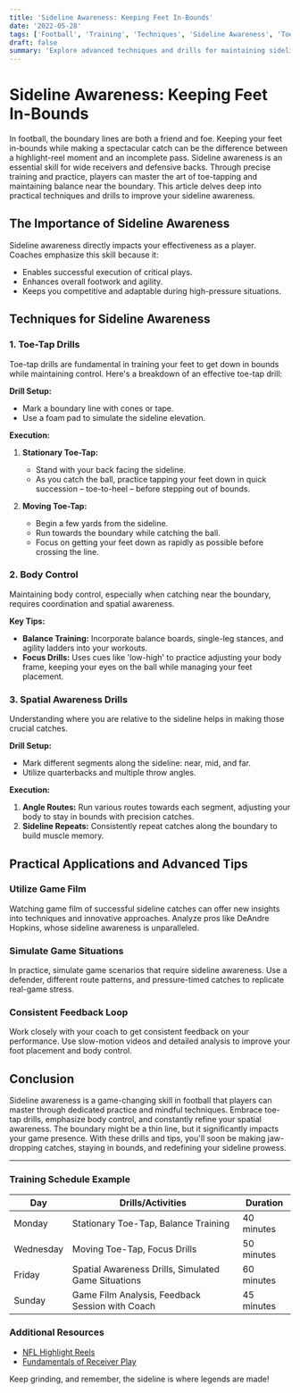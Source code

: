 ```yaml
---
title: 'Sideline Awareness: Keeping Feet In-Bounds'
date: '2022-05-28'
tags: ['Football', 'Training', 'Techniques', 'Sideline Awareness', 'Toe-Tap Drills', 'Body Control', 'Catching', 'Player Development', 'Coaching Wisdom']
draft: false
summary: 'Explore advanced techniques and drills for maintaining sideline awareness in football. Learn about toe-tap drills, body control, and strategies for catching near the boundary.'
---
```


# Sideline Awareness: Keeping Feet In-Bounds

In football, the boundary lines are both a friend and foe. Keeping your feet in-bounds while making a spectacular catch can be the difference between a highlight-reel moment and an incomplete pass. Sideline awareness is an essential skill for wide receivers and defensive backs. Through precise training and practice, players can master the art of toe-tapping and maintaining balance near the boundary. This article delves deep into practical techniques and drills to improve your sideline awareness.

## The Importance of Sideline Awareness

Sideline awareness directly impacts your effectiveness as a player. Coaches emphasize this skill because it:
- Enables successful execution of critical plays.
- Enhances overall footwork and agility.
- Keeps you competitive and adaptable during high-pressure situations.

## Techniques for Sideline Awareness

### 1. Toe-Tap Drills

Toe-tap drills are fundamental in training your feet to get down in bounds while maintaining control. Here's a breakdown of an effective toe-tap drill:

**Drill Setup:**
- Mark a boundary line with cones or tape.
- Use a foam pad to simulate the sideline elevation.

**Execution:**
1. **Stationary Toe-Tap:**
    - Stand with your back facing the sideline.
    - As you catch the ball, practice tapping your feet down in quick succession – toe-to-heel – before stepping out of bounds.

2. **Moving Toe-Tap:**
    - Begin a few yards from the sideline.
    - Run towards the boundary while catching the ball.
    - Focus on getting your feet down as rapidly as possible before crossing the line.

### 2. Body Control

Maintaining body control, especially when catching near the boundary, requires coordination and spatial awareness.

**Key Tips:**
- **Balance Training:** Incorporate balance boards, single-leg stances, and agility ladders into your workouts.
- **Focus Drills:** Uses cues like 'low-high' to practice adjusting your body frame, keeping your eyes on the ball while managing your feet placement.

### 3. Spatial Awareness Drills

Understanding where you are relative to the sideline helps in making those crucial catches.

**Drill Setup:**
- Mark different segments along the sideline: near, mid, and far.
- Utilize quarterbacks and multiple throw angles.

**Execution:**
1. **Angle Routes:** Run various routes towards each segment, adjusting your body to stay in bounds with precision catches.
2. **Sideline Repeats:** Consistently repeat catches along the boundary to build muscle memory.

## Practical Applications and Advanced Tips

### Utilize Game Film

Watching game film of successful sideline catches can offer new insights into techniques and innovative approaches. Analyze pros like DeAndre Hopkins, whose sideline awareness is unparalleled.

### Simulate Game Situations

In practice, simulate game scenarios that require sideline awareness. Use a defender, different route patterns, and pressure-timed catches to replicate real-game stress.

### Consistent Feedback Loop

Work closely with your coach to get consistent feedback on your performance. Use slow-motion videos and detailed analysis to improve your foot placement and body control.

## Conclusion

Sideline awareness is a game-changing skill in football that players can master through dedicated practice and mindful techniques. Embrace toe-tap drills, emphasize body control, and constantly refine your spatial awareness. The boundary might be a thin line, but it significantly impacts your game presence. With these drills and tips, you'll soon be making jaw-dropping catches, staying in bounds, and redefining your sideline prowess.

---

### Training Schedule Example 

| Day          | Drills/Activities                                     | Duration   |
|--------------|-------------------------------------------------------|------------|
| Monday       | Stationary Toe-Tap, Balance Training                  | 40 minutes |
| Wednesday    | Moving Toe-Tap, Focus Drills                          | 50 minutes |
| Friday       | Spatial Awareness Drills, Simulated Game Situations   | 60 minutes |
| Sunday       | Game Film Analysis, Feedback Session with Coach       | 45 minutes |

### Additional Resources

- [NFL Highlight Reels](https://www.nfl.com/videos/highlights/)
- [Fundamentals of Receiver Play](https://www.footballfoundation.org/)

Keep grinding, and remember, the sideline is where legends are made!